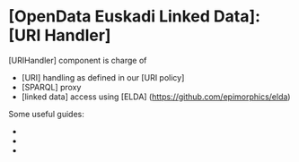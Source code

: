 [OpenData Euskadi Linked Data]: [URI Handler]
=============================================

[URIHandler] component is charge of

- [URI] handling as defined in our [URI policy]
- [SPARQL] proxy
- [linked data] access using [ELDA] (https://github.com/epimorphics/elda)

Some useful guides:

- [URI policy tests]: https://github.com/opendata-euskadi/linked-data-url-handler/blob/master/r01hpLODDocs/uri-policy-test.md
- [SPARQL tests]: https://github.com/opendata-euskadi/linked-data-url-handler/blob/master/r01hpLODDocs/sparql-test.md
- [Eclipse local development envionment]: https://github.com/opendata-euskadi/linked-data-url-handler/blob/master/r01hpLODDocs/r01hp.eclipse.setup.md
